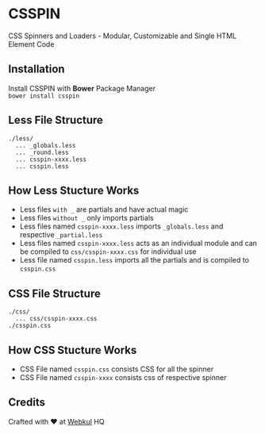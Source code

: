 # CSSPIN
CSS Spinners and Loaders - Modular, Customizable and Single HTML Element Code

## Installation
Install CSSPIN with **Bower** Package Manager     
```bower install csspin```

## Less File Structure 
```
./less/
  ... _globals.less   
  ... _round.less   
  ... csspin-xxxx.less   
  ... csspin.less   
```

## How Less Stucture Works   
* Less files ```with _``` are partials and have actual magic  
* Less files ```without _``` only imports partials   
* Less files named ```csspin-xxxx.less``` imports ```_globals.less``` and respective ```_partial.less```   
* Less files named ```csspin-xxxx.less``` acts as an individual module and can be compiled to ```css/csspin-xxxx.css``` for individual use   
* Less file named ```csspin.less``` imports all the partials and is compiled to ```csspin.css```  

## CSS File Structure   
```
./css/    
  ... css/csspin-xxxx.css 
./csspin.css  
```

## How CSS Stucture Works
* CSS File named ```csspin.css``` consists CSS for all the spinner
* CSS File named ```csspin-xxxx``` consists css of respective spinner

## Credits
Crafted with :heart: at [Webkul](http://webkul.com) HQ
